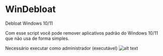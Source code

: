 # WinDebloat

Debloat Windows 10/11

Com esse script você pode remover aplicativos padrão do Windows 10/11 que não usa de forma simples.

Necessário executar como administrador (executável)
![alt text](https://github.com/[danielefis]/[WinDebloat]/blob/[branch]/print.png?raw=true)
